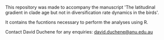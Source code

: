 This repository was made to accompany the manuscript 'The latitudinal gradient in clade age but not in diversification rate dynamics in the birds'.

It contains the fucntions necessary to perform the analyses using R.

Contact David Duchene for any enquiries: david.duchene@anu.edu.au